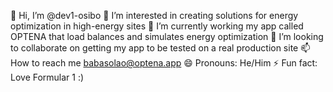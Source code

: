 👋 Hi, I’m @dev1-osibo
👀 I’m interested in creating solutions for energy optimization in high-energy sites
🌱 I’m currently working my app called OPTENA that load balances and simulates energy optimization
💞️ I’m looking to collaborate on getting my app to be tested on a real production site
📫 How to reach me babasolao@optena.app
😄 Pronouns: He/Him
⚡ Fun fact: Love Formular 1 :)

